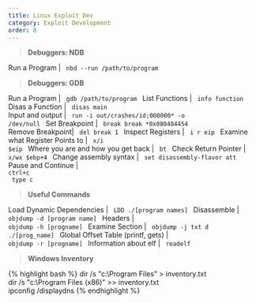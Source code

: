 ```yaml
---
title: Linux Exploit Dev
category: Exploit Development
order: 0
---
```


> **Debuggers: NDB** 

Run a Program | <code> nbd --run /path/to/program </code>

> **Debuggers: GDB** 

Run a Program | <code> gdb /path/to/program </code>
List Functions | <code> info function </code>
Disas a Function | <code> disas main  </code>
Input and output | <code> run -i out/crashes/id;000000* -o /dev/null  </code>
Set Breakpoint | <code> break break *0x080484454 </code>
Remove Breakpoint| <code> del break 1 </code>
Inspect Registers | <code> i r eip </code>
Examine what Register Points to | <code> x/i $eip </code>
Where you are and how you get back | <code> bt </code>
Check Return Pointer | <code> x/wx $ebp+4 </code>
Change assembly syntax | <code> set disassembly-flavor att </code>
Pause and Continue | <code> ctrl+c <br> type c </code>

> **Useful Commands** 

Load Dynamic Dependencies | <code> LDD ./[program names] </code> 
Disassemble | <code> objdump -d [program name] </code>
Headers | <code> objdump -h [progname] </code>
Examine Section | <code> objdump -j txt d ./[prog_name] </code>
Global Offset Table (printf, gets) | <code> objdump -r [progname] </code>
Information about elf | <code> readelf </code>


> **Windows Inventory**

{% highlight bash %}
dir /s "c:\Program Files" > inventory.txt<br>
dir /s "c:\Program Files (x86)" >> inventory.txt<br>
ipconfig /displaydns
{% endhighlight %}

